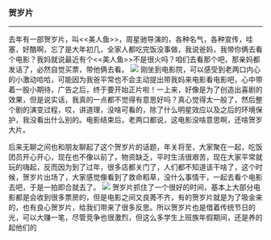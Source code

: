 ### 贺岁片
---
去年有一部贺岁片，叫<<美人鱼>>，周星驰导演的，各种名气，各种宣传，哇塞，好酷啊，忘了是大年初几，全家人都吃完饭没事做，我说爸妈，我带你俩去看个电影？我妈就说最近有个<<美人鱼>>不是很火吗？咱们去看那个吧，那亲妈都发话了，必然自觉买票，带他俩去看。
![](http://f.hiphotos.baidu.com/zhidao/wh%3D450%2C600/sign=60cc14662134349b74536681fcda39f8/f9198618367adab40f0cee3f82d4b31c8601e4ea.jpg)
刚坐到电影院，可以感受到老两口内心的小激动哈哈，可能因为我爸平常也不会主动提出带我妈来电影看电影吧，心中带着一股小期待，广告之后，终于要开始正片啦！一上来，好像是为了创造出喜剧的效果，但是说实话，我真的一点都不觉得有意思好吗？真心觉得太一般了，然后整个剧的演变过程，哎，讲道理，没啥可看的，除了什么明星效应以及之后的环境保护，我没看出什么别的。电影结束后，老两口都说，这电影没啥意思啊，还啥贺岁大片。

后来无聊之间也和朋友聊起了这个贺岁片的话题，年关将至，大家聚在一起，吃饭团员开心开心，现在也不像以前了，物资缺乏，平时生活很艰苦，现在大家平常就玩的嗨起，反而因为到了过年，很多店都关门了，人们都不知道该干啥了，这个时候，贺岁片出场了，大家感觉像看到了救命稻草，没什么事情干，一起去看个电影去吧，于是一拍即合就去了。
![](http://d.hiphotos.baidu.com/zhidao/wh%3D450%2C600/sign=0c03e9741630e924cff1943579384230/7c1ed21b0ef41bd5a6651c8858da81cb39db3d93.jpg)
贺岁片抓住了一个很好的时间，基本上大部分电影都是会收到很多票房的，但是电影之间又良莠不齐，有的贺岁片就是为了吸金来的，也有良心贺岁片，给我们带来了很多反思。所以贺岁片也是借着传统节日的光，可以大赚一笔，尽管竞争也很激烈，但这么多学生上班族年假期间，还是养的起他们的